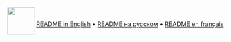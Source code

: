 <img align="left" width="64" height="64" src="https://hsto.org/webt/8c/nt/ku/8cntkuotjbfc1aiirrepb4xb4o4.png">  
<br/>

[README in English](README.en.md) • [README на русском](README.ru.md) • [README en français](README.fr.md)
